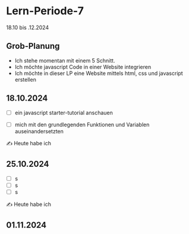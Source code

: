 # Lern-Periode-7

18.10 bis .12.2024

## Grob-Planung

- Ich stehe momentan mit einem 5 Schnitt.
- Ich möchte javascript Code in einer Website integrieren
- Ich möchte in dieser LP eine Website mittels html, css und javascript erstellen

## 18.10.2024

- [ ] ein javascript starter-tutorial anschauen
- [ ] mich mit den grundlegenden Funktionen und Variablen auseinandersetzten


✍️ Heute habe ich 

## 25.10.2024

- [ ] s
- [ ] s
- [ ] s

✍️ Heute habe ich 

## 01.11.2024

